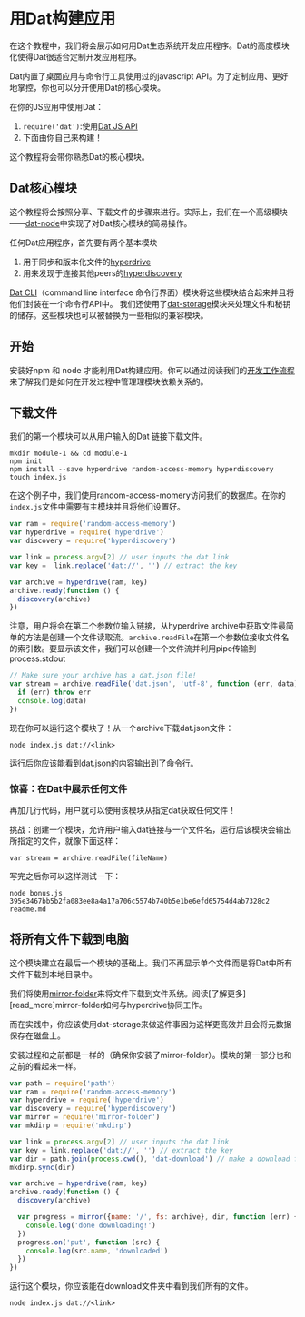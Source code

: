 [dat_node]: https://github.com/datproject/dat-node
[hyperdrive]: https://npmjs.org/hyperdrive
[hyperdiscovery]: https://npmjs.org/hyperdiscovery
[cli]: https://npmjs.org/dat
[dat_storage]: https://github.com/datproject/dat-storage
[development_work_flow]: https://github.com/datproject/dat/blob/master/CONTRIBUTING.md#development-workflow

# 用Dat构建应用

在这个教程中，我们将会展示如何用Dat生态系统开发应用程序。Dat的高度模块化使得Dat很适合定制开发应用程序。

Dat内置了桌面应用与命令行工具使用过的javascript API。为了定制应用、更好地掌控，你也可以分开使用Dat的核心模块。

在你的JS应用中使用Dat：
1. `require('dat')`:使用[Dat JS API](https://github.com/datproject/dat-node)
2. 下面由你自己来构建！

这个教程将会带你熟悉Dat的核心模块。

## Dat核心模块

这个教程将会按照分享、下载文件的步骤来进行。实际上，我们在一个高级模块——[dat-node][dat_node]中实现了对Dat核心模块的简易操作。

任何Dat应用程序，首先要有两个基本模块

1. 用于同步和版本化文件的[hyperdrive][hyperdrive]
2. 用来发现于连接其他peers的[hyperdiscovery][hyperdiscovery]

[Dat CLI][cli]（command line interface 命令行界面）模块将这些模块结合起来并且将他们封装在一个命令行API中。
我们还使用了[dat-storage][dat_storage]模块来处理文件和秘钥的储存。这些模块也可以被替换为一些相似的兼容模块。

## 开始
安装好npm 和 node 才能利用Dat构建应用。你可以通过阅读我们的[开发工作流程][development_work_flow]来了解我们是如何在开发过程中管理理模块依赖关系的。

## 下载文件
我们的第一个模块可以从用户输入的Dat 链接下载文件。
```commandline
mkdir module-1 && cd module-1
npm init
npm install --save hyperdrive random-access-memory hyperdiscovery
touch index.js
```

在这个例子中，我们使用random-access-momery访问我们的数据库。在你的`index.js`文件中需要有主模块并且将他们设置好。
```javascript
var ram = require('random-access-memory')
var hyperdrive = require('hyperdrive')
var discovery = require('hyperdiscovery')

var link = process.argv[2] // user inputs the dat link
var key =  link.replace('dat://', '') // extract the key

var archive = hyperdrive(ram, key)
archive.ready(function () {
  discovery(archive)
})
```

注意，用户将会在第二个参数位输入链接，从hyperdrive archive中获取文件最简单的方法是创建一个文件读取流。`archive.readFile`在第一个参数位接收文件名的索引数。要显示该文件，我们可以创建一个文件流并利用pipe传输到process.stdout

```javascript
// Make sure your archive has a dat.json file!
var stream = archive.readFile('dat.json', 'utf-8', function (err, data) {
  if (err) throw err
  console.log(data)
})
```

现在你可以运行这个模块了！从一个archive下载dat.json文件：

```commandline
node index.js dat://<link>
```

运行后你应该能看到dat.json的内容输出到了命令行。

### 惊喜：在Dat中展示任何文件

再加几行代码，用户就可以使用该模块从指定dat获取任何文件！

挑战：创建一个模块，允许用户输入dat链接与一个文件名，运行后该模块会输出所指定的文件，就像下面这样：

    var stream = archive.readFile(fileName)

写完之后你可以这样测试一下：

    node bonus.js 395e3467bb5b2fa083ee8a4a17a706c5574b740b5e1be6efd65754d4ab7328c2 readme.md

## 将所有文件下载到电脑

这个模块建立在最后一个模块的基础上。我们不再显示单个文件而是将Dat中所有文件下载到本地目录中。

我们将使用[mirror-folder](https://github.com/mafintosh/mirror-folder)来将文件下载到文件系统。阅读[了解更多][read_more]mirror-folder如何与hyperdrive协同工作。

而在实践中，你应该使用dat-storage来做这件事因为这样更高效并且会将元数据保存在磁盘上。

安装过程和之前都是一样的（确保你安装了mirror-folder）。模块的第一部分也和之前的看起来一样。

```javascript
var path = require('path')
var ram = require('random-access-memory')
var hyperdrive = require('hyperdrive')
var discovery = require('hyperdiscovery')
var mirror = require('mirror-folder')
var mkdirp = require('mkdirp')

var link = process.argv[2] // user inputs the dat link
var key = link.replace('dat://', '') // extract the key
var dir = path.join(process.cwd(), 'dat-download') // make a download folder
mkdirp.sync(dir)

var archive = hyperdrive(ram, key)
archive.ready(function () {
  discovery(archive)

  var progress = mirror({name: '/', fs: archive}, dir, function (err) {
    console.log('done downloading!')
  })
  progress.on('put', function (src) {
    console.log(src.name, 'downloaded')
  })
})
```
运行这个模块，你应该能在download文件夹中看到我们所有的文件。

    node index.js dat://<link>